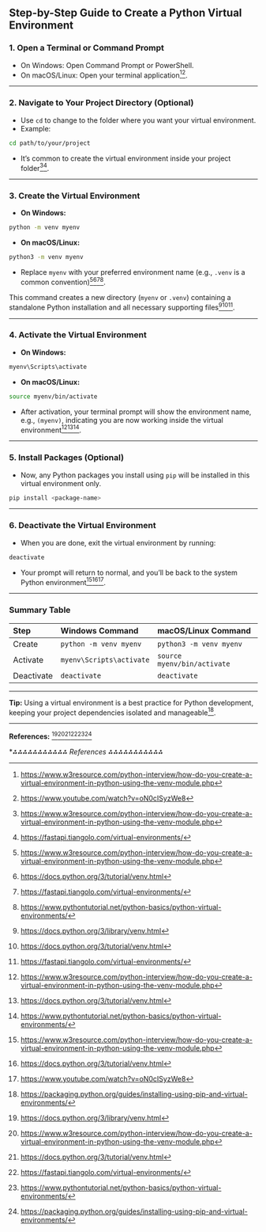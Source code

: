 ## Step-by-Step Guide to Create a Python Virtual Environment

### 1. Open a Terminal or Command Prompt

- On Windows: Open Command Prompt or PowerShell.
- On macOS/Linux: Open your terminal application[^2][^4].

---

### 2. Navigate to Your Project Directory (Optional)

- Use `cd` to change to the folder where you want your virtual environment.
- Example:

```bash
cd path/to/your/project
```

- It’s common to create the virtual environment inside your project folder[^2][^5].

---

### 3. Create the Virtual Environment

- **On Windows:**

```bash
python -m venv myenv
```

- **On macOS/Linux:**

```bash
python3 -m venv myenv
```

- Replace `myenv` with your preferred environment name (e.g., `.venv` is a common convention)[^2][^3][^5][^6].

This command creates a new directory (`myenv` or `.venv`) containing a standalone Python installation and all necessary supporting files[^1][^3][^5].

---

### 4. Activate the Virtual Environment

- **On Windows:**

```bash
myenv\Scripts\activate
```

- **On macOS/Linux:**

```bash
source myenv/bin/activate
```

- After activation, your terminal prompt will show the environment name, e.g., `(myenv)`, indicating you are now working inside the virtual environment[^2][^3][^6].

---

### 5. Install Packages (Optional)

- Now, any Python packages you install using `pip` will be installed in this virtual environment only.

```bash
pip install <package-name>
```


---

### 6. Deactivate the Virtual Environment

- When you are done, exit the virtual environment by running:

```bash
deactivate
```

- Your prompt will return to normal, and you’ll be back to the system Python environment[^2][^3][^4].

---

### Summary Table

| Step | Windows Command | macOS/Linux Command |
| :-- | :-- | :-- |
| Create | `python -m venv myenv` | `python3 -m venv myenv` |
| Activate | `myenv\Scripts\activate` | `source myenv/bin/activate` |
| Deactivate | `deactivate` | `deactivate` |


---

**Tip:**
Using a virtual environment is a best practice for Python development, keeping your project dependencies isolated and manageable[^7].

---

**References:**
[^1][^2][^3][^5][^6][^7]

**⁂⁂⁂⁂⁂⁂⁂⁂⁂⁂⁂ References *⁂⁂⁂⁂⁂⁂⁂⁂⁂⁂⁂**

[^1]: https://docs.python.org/3/library/venv.html

[^2]: https://www.w3resource.com/python-interview/how-do-you-create-a-virtual-environment-in-python-using-the-venv-module.php

[^3]: https://docs.python.org/3/tutorial/venv.html

[^4]: https://www.youtube.com/watch?v=oN0cISyzWe8

[^5]: https://fastapi.tiangolo.com/virtual-environments/

[^6]: https://www.pythontutorial.net/python-basics/python-virtual-environments/

[^7]: https://packaging.python.org/guides/installing-using-pip-and-virtual-environments/

[^8]: https://realpython.com/python-virtual-environments-a-primer/

[^9]: https://www.w3schools.com/python/python_virtualenv.asp

[^10]: https://www.youtube.com/watch?v=ySk09NKutm8

